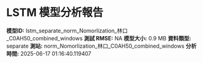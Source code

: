 # LSTM 模型分析報告
**模型ID:** lstm_separate_norm_Nomorlization_林口_C0AH50_combined_windows
**測試 RMSE:** NA
**模型大小:** 0.9 MB
**資料類型:** separate
**測站:** norm_Nomorlization_林口_C0AH50_combined_windows
**分析時間:** 2025-06-17 01:16:40.119407
